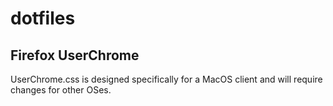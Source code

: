 # dotfiles

## Firefox UserChrome

UserChrome.css is designed specifically for a MacOS client and will require changes for other OSes.
